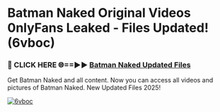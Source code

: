 # Batman Naked Original Videos 0nlyFans Leaked - Files Updated! (6vboc)

<h3>🔴 CLICK HERE 🌐==►► <a href="https://tinyurl.com/yckcrads" rel="nofollow">Batman Naked Updated Files</a></h3>

Get Batman Naked and all content. Now you can access all videos and pictures of Batman Naked. New Updated Files 2025!

[![6vboc](https://i.imgur.com/hpKpOFt.gif)](https://tinyurl.com/yckcrads)
